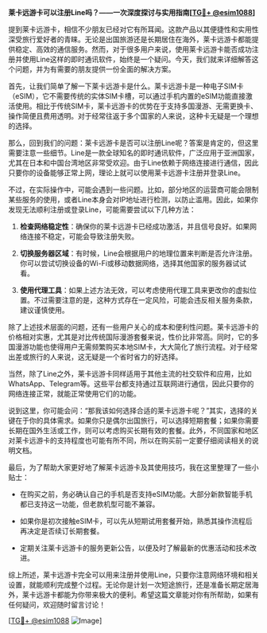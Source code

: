**莱卡远游卡可以注册Line吗？——一次深度探讨与实用指南[[TG💪+ @esim1088](https://t.me/s/esim1088)]**

提到莱卡远游卡，相信不少朋友已经对它有所耳闻。这款产品以其便捷性和实用性深受旅行爱好者的青睐。无论是出国旅游还是长期居住在海外，莱卡远游卡都能提供稳定、高效的通信服务。然而，对于很多用户来说，使用莱卡远游卡能否成功注册并使用Line这样的即时通讯软件，始终是一个疑问。今天，我们就来详细解答这个问题，并为有需要的朋友提供一份全面的解决方案。

首先，让我们简单了解一下莱卡远游卡是什么。莱卡远游卡是一种电子SIM卡（eSIM），它不需要传统的实体SIM卡槽，可以通过手机内置的eSIM功能直接激活使用。相比于传统SIM卡，莱卡远游卡的优势在于支持多国漫游、无需更换卡、操作简便且费用透明。对于经常往返于多个国家的人来说，这种卡无疑是一个理想的选择。

那么，回到我们的问题：莱卡远游卡是否可以注册Line呢？答案是肯定的，但这里需要注意一些细节。Line是一款全球知名的即时通讯软件，广泛应用于亚洲国家，尤其在日本和中国台湾地区非常受欢迎。由于Line依赖于网络连接进行通信，因此只要你的设备能够正常上网，理论上就可以使用莱卡远游卡注册并登录Line。

不过，在实际操作中，可能会遇到一些问题。比如，部分地区的运营商可能会限制某些服务的使用，或者Line本身会对IP地址进行检测，以防止滥用。因此，如果你发现无法顺利注册或登录Line，可能需要尝试以下几种方法：

1. **检查网络稳定性**：确保你的莱卡远游卡已经成功激活，并且信号良好。如果网络连接不稳定，可能会导致注册失败。
   
2. **切换服务器区域**：有时候，Line会根据用户的地理位置来判断是否允许注册。你可以尝试切换设备的Wi-Fi或移动数据网络，选择其他国家的服务器试试看。

3. **使用代理工具**：如果上述方法无效，可以考虑使用代理工具来更改你的虚拟位置。不过需要注意的是，这种方式存在一定风险，可能会违反相关服务条款，建议谨慎使用。

除了上述技术层面的问题，还有一些用户关心的成本和便利性问题。莱卡远游卡的价格相对实惠，尤其是对比传统国际漫游套餐来说，性价比非常高。同时，它的多国漫游功能也使得用户无需频繁购买本地SIM卡，大大简化了旅行流程。对于经常出差或旅行的人来说，这无疑是一个省时省力的好选择。

当然，除了Line之外，莱卡远游卡同样适用于其他主流的社交软件和应用，比如WhatsApp、Telegram等。这些平台都支持通过互联网进行通信，因此只要你的网络连接正常，就能正常使用它们的功能。

说到这里，你可能会问：“那我该如何选择合适的莱卡远游卡呢？”其实，选择的关键在于你的具体需求。如果你只是偶尔出国旅行，可以选择短期套餐；如果你需要长期在国外生活或工作，则可以考虑购买长期有效的套餐。此外，不同国家和地区对莱卡远游卡的支持程度也可能有所不同，所以在购买前一定要仔细阅读相关的说明文档。

最后，为了帮助大家更好地了解莱卡远游卡及其使用技巧，我在这里整理了一些小贴士：

- 在购买之前，务必确认自己的手机是否支持eSIM功能。大部分新款智能手机都已支持这一功能，但老款机型可能不兼容。
  
- 如果你是初次接触eSIM卡，可以先从短期试用套餐开始，熟悉其操作流程后再决定是否续订长期套餐。

- 定期关注莱卡远游卡的服务更新公告，以便及时了解最新的优惠活动和技术改进。

综上所述，莱卡远游卡完全可以用来注册并使用Line，只要你注意网络环境和相关设置，就能顺利完成整个过程。无论你是计划一次短途旅行，还是准备长期定居海外，莱卡远游卡都能为你带来极大的便利。希望这篇文章能对你有所帮助，如果有任何疑问，欢迎随时留言讨论！

[[TG💪+ @esim1088](https://t.me/s/esim1088) ![Image](https://i.postimg.cc/4NQfJmqS/Snipaste-2025-05-13-00-14-12.png)]